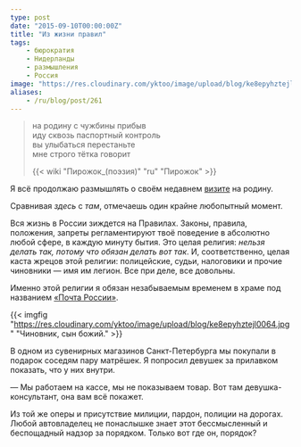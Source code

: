 ```yaml
---
type: post
date: "2015-09-10T00:00:00Z"
title: "Из жизни правил"
tags:
    - бюрократия
    - Нидерланды
    - размышления
    - Россия
image: "https://res.cloudinary.com/yktoo/image/upload/blog/ke8epyhztejl0064.jpg"
aliases:
    - /ru/blog/post/261
---
```


> на родину с чужбины прибыв<br />
> иду сквозь паспортный контроль<br />
> вы улыбаться перестаньте<br />
> мне строго тётка говорит<br />
>
> {{< wiki "Пирожок_(поэзия)" "ru" "Пирожок" >}}

Я всё продолжаю размышлять о своём недавнем [визите](0257) на родину.

Сравнивая *здесь* с *там*, отмечаешь один крайне любопытный момент.

Вся жизнь в России зиждется на Правилах. Законы, правила, положения, запреты регламентируют твоё поведение в абсолютно любой сфере, в каждую минуту бытия. Это целая религия: *нельзя делать так, потому что обязан делать вот так*. И, соответственно, целая каста жрецов этой религии: полицейские, судьи, налоговики и прочие чиновники — имя им легион. Все при деле, все довольны.

Именно этой религии я обязан незабываемым временем в храме под названием [«Почта России»](0257).

{{< imgfig "https://res.cloudinary.com/yktoo/image/upload/blog/ke8epyhztejl0064.jpg" "Чиновник, сын божий." >}}

<!--more-->

В одном из сувенирных магазинов Санкт-Петербурга мы покупали в подарок соседям пару матрёшек. Я попросил девушек за прилавком показать, что у них внутри.

— Мы работаем на кассе, мы не показываем товар. Вот там девушка-консультант, она вам всё покажет.

Из той же оперы и присутствие милиции, пардон, полиции на дорогах. Любой автовладелец не понаслышке знает этот бессмысленный и беспощадный надзор за порядком. Только вот где он, порядок?
